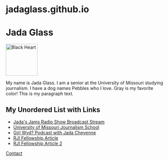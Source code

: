 # jadaglass.github.io
<h1>Jada Glass
</h1>
<a href="mailto:jcg2wc@umsystem.edu">
         <img src="https://github.com/user-attachments/assets/059c87d0-0067-4818-846d-539b64e5aefd" alt="Black Heart" style="width:100px;height:100px;">
    </a>
<p>My name is Jada Glass. I am a senior at the University of Missouri studying journalism. I have a dog names Pebbles who I love. Gray is my favorite color! This is my paragraph text.</p>
<body>
    <h2>My Unordered List with Links</h2>
    <ul class="custom-list">
        <li><a href="https://kcou.fm">Jada's Jams Radio Show Broadcast Stream</a></li>
        <li><a href="https://journalism.missouri.edu">University of Missouri Journalism School</a></li>
        <li><a href="https://www.youtube.com/@Jada.Cheyenne">Girl Wyd? Podcast with Jada Cheyenne</a></li>
        <li><a href="https://rjionline.org/news/developing-a-tiktok-campaign-to-boost-high-school-sports-coverage">RJI Fellowship Article</a></li>
        <li><a href="https://rjionline.org/news/how-to-increase-community-engagement-on-facebook">RJI Fellowship Article 2</a></li>
    </ul>
  <nav>
        <a href="Contact">Contact</a> <Contact>
    </nav>
</body>
